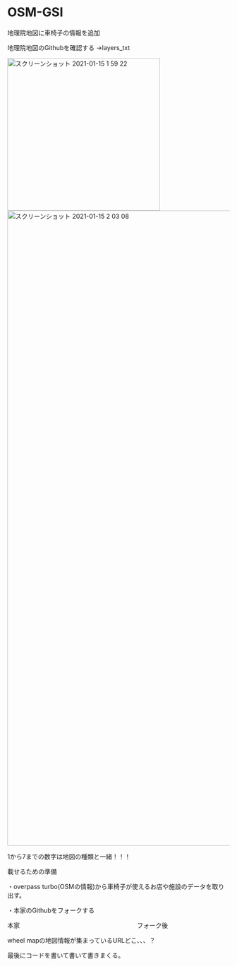 # OSM-GSI


地理院地図に車椅子の情報を追加


地理院地図のGithubを確認する
→layers_txt

<img width="346" alt="スクリーンショット 2021-01-15 1 59 22" src="https://user-images.githubusercontent.com/40018561/104834897-1d2ad200-58e6-11eb-8dd9-2db4de3326f3.png">
<img width="1440" alt="スクリーンショット 2021-01-15 2 03 08" src="https://user-images.githubusercontent.com/40018561/104834939-6da22f80-58e6-11eb-9fd6-a3a1970e2b75.png">

1から7までの数字は地図の種類と一緒！！！





載せるための準備

・overpass turbo(OSMの情報)から車椅子が使えるお店や施設のデータを取り出す。

・本家のGithubをフォークする

本家　　　　　　　　　　　　　　　　　　　フォーク後



wheel mapの地図情報が集まっているURLどこ、、、？

最後にコードを書いて書いて書きまくる。
